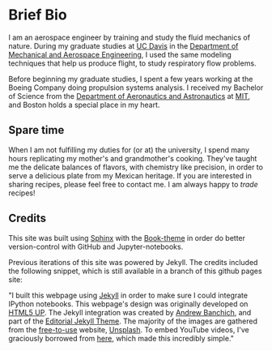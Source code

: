 # Brief Bio

I am an aerospace engineer by training and study the fluid mechanics of nature. During my graduate studies at <a href="https://ucdavis.edu" target="_blank">UC Davis</a> in the <a href="https://mae.ucdavis.edu" target="_blank">Department of Mechanical and Aerospace Engineering</a>, I used the same modeling techniques that help us produce flight, to study respiratory flow problems.

Before beginning my graduate studies, I spent a few years working at the Boeing Company doing propulsion systems analysis. I received my Bachelor of Science from the <a href="https://aeroastro.mit.edu" target="_blank">Department of Aeronautics and Astronautics</a> at <a href="https://web.mit.edu" target="_blank">MIT</a>, and Boston holds a special place in my heart.
<!--<span class="image right"><img src="assets/images/davis_evening.JPG" alt="Davis watertower behind trees with birds" /></span>
-->
## Spare time

When I am not fulfilling my duties for (or at) the university, I spend many hours replicating my mother's and grandmother's cooking. They've taught me the delicate balances of flavors, with chemistry like precision, in order to serve a delicious plate from my Mexican heritage. If you are interested in sharing recipes, please feel free to contact me. I am always happy to <em>trade</em> recipes!

## Credits

This site was built using [Sphinx](https://www.sphinx-doc.org/) with the [Book-theme](https://sphinx-book-theme.readthedocs.io/en/latest/index.html) in order do better version-control with GitHub and Jupyter-notebooks.

Previous iterations of this site was powered by Jekyll. The credits included the following snippet, which is still available in a branch of this github pages site:

"I built this webpage using [Jekyll](https://jekyllrb.com/) in order to make sure I could integrate IPython notebooks. This webpage's design was originally developed on [HTML5 UP](https://html5up.net/). The Jekyll integration was created by [Andrew Banchich](https://andrewbanchi.ch/), and part of the [Editorial Jekyll Theme](https://github.com/andrewbanchich/editorial-jekyll-theme). The majority of the images are gathered from the [free-to-use](https://unsplash.com/license) website, [Unsplash](https://unsplash.com/). To embed YouTube videos, I've graciously borrowed from [here](https://github.com/nathancy/jekyll-embed-video#responsive-videos), which made this incredibly simple."

